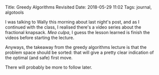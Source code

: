 Title: Greedy Algorithms Revisited
Date: 2018-05-29 11:02
Tags: journal, algotools

I was talking to Wally this morning about last night's post, and as I continued
with the class, I realised there's a video series about the fractional knapsack.
*Mea culpa*, I guess the lesson learned is finish the videos before starting the
lecture.

Anyways, the takeaway from the greedy algorithms lecture is that the problem
space should be sorted: that will give a pretty clear indication of the optimal
(and safe) first move.

There will probably be more to follow later.